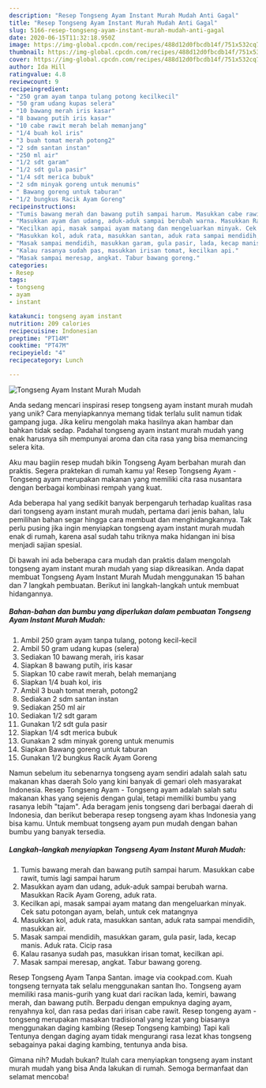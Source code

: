 ```yaml
---
description: "Resep Tongseng Ayam Instant Murah Mudah Anti Gagal"
title: "Resep Tongseng Ayam Instant Murah Mudah Anti Gagal"
slug: 5166-resep-tongseng-ayam-instant-murah-mudah-anti-gagal
date: 2020-06-15T11:32:18.950Z
image: https://img-global.cpcdn.com/recipes/488d12d0fbcdb14f/751x532cq70/tongseng-ayam-instant-murah-mudah-foto-resep-utama.jpg
thumbnail: https://img-global.cpcdn.com/recipes/488d12d0fbcdb14f/751x532cq70/tongseng-ayam-instant-murah-mudah-foto-resep-utama.jpg
cover: https://img-global.cpcdn.com/recipes/488d12d0fbcdb14f/751x532cq70/tongseng-ayam-instant-murah-mudah-foto-resep-utama.jpg
author: Ida Hill
ratingvalue: 4.8
reviewcount: 9
recipeingredient:
- "250 gram ayam tanpa tulang potong kecilkecil"
- "50 gram udang kupas selera"
- "10 bawang merah iris kasar"
- "8 bawang putih iris kasar"
- "10 cabe rawit merah belah memanjang"
- "1/4 buah kol iris"
- "3 buah tomat merah potong2"
- "2 sdm santan instan"
- "250 ml air"
- "1/2 sdt garam"
- "1/2 sdt gula pasir"
- "1/4 sdt merica bubuk"
- "2 sdm minyak goreng untuk menumis"
- " Bawang goreng untuk taburan"
- "1/2 bungkus Racik Ayam Goreng"
recipeinstructions:
- "Tumis bawang merah dan bawang putih sampai harum. Masukkan cabe rawit, tumis lagi sampai harum"
- "Masukkan ayam dan udang, aduk-aduk sampai berubah warna. Masukkan Racik Ayam Goreng, aduk rata."
- "Kecilkan api, masak sampai ayam matang dan mengeluarkan minyak. Cek satu potongan ayam, belah, untuk cek matangnya"
- "Masukkan kol, aduk rata, masukkan santan, aduk rata sampai mendidih, masukkan air."
- "Masak sampai mendidih, masukkan garam, gula pasir, lada, kecap manis. Aduk rata. Cicip rasa"
- "Kalau rasanya sudah pas, masukkan irisan tomat, kecilkan api."
- "Masak sampai meresap, angkat. Tabur bawang goreng."
categories:
- Resep
tags:
- tongseng
- ayam
- instant

katakunci: tongseng ayam instant 
nutrition: 209 calories
recipecuisine: Indonesian
preptime: "PT14M"
cooktime: "PT47M"
recipeyield: "4"
recipecategory: Lunch

---
```



![Tongseng Ayam Instant Murah Mudah](https://img-global.cpcdn.com/recipes/488d12d0fbcdb14f/751x532cq70/tongseng-ayam-instant-murah-mudah-foto-resep-utama.jpg)

Anda sedang mencari inspirasi resep tongseng ayam instant murah mudah yang unik? Cara menyiapkannya memang tidak terlalu sulit namun tidak gampang juga. Jika keliru mengolah maka hasilnya akan hambar dan bahkan tidak sedap. Padahal tongseng ayam instant murah mudah yang enak harusnya sih mempunyai aroma dan cita rasa yang bisa memancing selera kita.

Aku mau bagiin resep mudah bikin Tongseng Ayam berbahan murah dan praktis. Segera praktekan di rumah kamu ya! Resep Tongseng Ayam - Tongseng ayam merupakan makanan yang memiliki cita rasa nusantara dengan berbagai kombinasi rempah yang kuat.

Ada beberapa hal yang sedikit banyak berpengaruh terhadap kualitas rasa dari tongseng ayam instant murah mudah, pertama dari jenis bahan, lalu pemilihan bahan segar hingga cara membuat dan menghidangkannya. Tak perlu pusing jika ingin menyiapkan tongseng ayam instant murah mudah enak di rumah, karena asal sudah tahu triknya maka hidangan ini bisa menjadi sajian spesial.


Di bawah ini ada beberapa cara mudah dan praktis dalam mengolah tongseng ayam instant murah mudah yang siap dikreasikan. Anda dapat membuat Tongseng Ayam Instant Murah Mudah menggunakan 15 bahan dan 7 langkah pembuatan. Berikut ini langkah-langkah untuk membuat hidangannya.

<!--inarticleads1-->

##### Bahan-bahan dan bumbu yang diperlukan dalam pembuatan Tongseng Ayam Instant Murah Mudah:

1. Ambil 250 gram ayam tanpa tulang, potong kecil-kecil
1. Ambil 50 gram udang kupas (selera)
1. Sediakan 10 bawang merah, iris kasar
1. Siapkan 8 bawang putih, iris kasar
1. Siapkan 10 cabe rawit merah, belah memanjang
1. Siapkan 1/4 buah kol, iris
1. Ambil 3 buah tomat merah, potong2
1. Sediakan 2 sdm santan instan
1. Sediakan 250 ml air
1. Sediakan 1/2 sdt garam
1. Gunakan 1/2 sdt gula pasir
1. Siapkan 1/4 sdt merica bubuk
1. Gunakan 2 sdm minyak goreng untuk menumis
1. Siapkan  Bawang goreng untuk taburan
1. Gunakan 1/2 bungkus Racik Ayam Goreng


Namun sebelum itu sebenarnya tongseng ayam sendiri adalah salah satu makanan khas daerah Solo yang kini banyak di gemari oleh masyarakat Indonesia. Resep Tongseng Ayam - Tongseng ayam adalah salah satu makanan khas yang sejenis dengan gulai, tetapi memiliki bumbu yang rasanya lebih &#34;tajam&#34;. Ada beragam jenis tongseng dari berbagai daerah di Indonesia, dan berikut beberapa resep tongseng ayam khas Indonesia yang bisa kamu. Untuk membuat tongseng ayam pun mudah dengan bahan bumbu yang banyak tersedia. 

<!--inarticleads2-->

##### Langkah-langkah menyiapkan Tongseng Ayam Instant Murah Mudah:

1. Tumis bawang merah dan bawang putih sampai harum. Masukkan cabe rawit, tumis lagi sampai harum
1. Masukkan ayam dan udang, aduk-aduk sampai berubah warna. Masukkan Racik Ayam Goreng, aduk rata.
1. Kecilkan api, masak sampai ayam matang dan mengeluarkan minyak. Cek satu potongan ayam, belah, untuk cek matangnya
1. Masukkan kol, aduk rata, masukkan santan, aduk rata sampai mendidih, masukkan air.
1. Masak sampai mendidih, masukkan garam, gula pasir, lada, kecap manis. Aduk rata. Cicip rasa
1. Kalau rasanya sudah pas, masukkan irisan tomat, kecilkan api.
1. Masak sampai meresap, angkat. Tabur bawang goreng.


Resep Tongseng Ayam Tanpa Santan. image via cookpad.com. Kuah tongseng ternyata tak selalu menggunakan santan lho. Tongseng ayam memiliki rasa manis-gurih yang kuat dari racikan lada, kemiri, bawang merah, dan bawang putih. Berpadu dengan empuknya daging ayam, renyahnya kol, dan rasa pedas dari irisan cabe rawit. Resep tongeng ayam - tongseng merupakan masakan tradisional yang lezat yang biasanya menggunakan daging kambing (Resep Tongseng kambing) Tapi kali Tentunya dengan daging ayam tidak mengurangi rasa lezat khas tongseng sebagainya pakai daging kambing, tentunya anda bisa. 

Gimana nih? Mudah bukan? Itulah cara menyiapkan tongseng ayam instant murah mudah yang bisa Anda lakukan di rumah. Semoga bermanfaat dan selamat mencoba!
